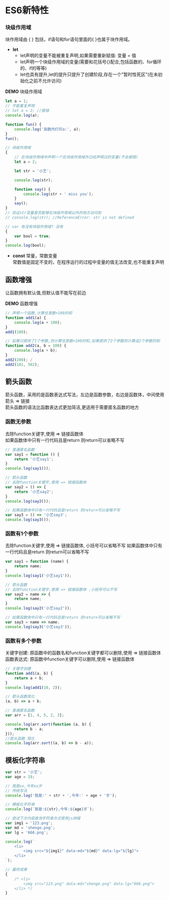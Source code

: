 # ES6新特性

### 块级作用域
块作用域由 { } 包括，if语句和for语句里面的{ }也属于块作用域。
- **let** 
  - let声明的变量不能被重复声明,如果需要重新赋值: 变量 = 值
  - let声明一个块级作用域的变量(需要和花括号{}配合,包括函数的、for循环的、if的等等)
  - let也具有提升,let的提升只提升了创建阶段,存在一个"暂时性死区"(在未初始化之前不允许访问)

**DEMO** 块级作用域
```js
let a = 1;
// 不能重复声明
// let a = 2; //报错
console.log(a);

function fun() {
    console.log('函数内打印a:', a);
}
fun();

// 块级作用域   
{
    // 在块级作用域中声明一个在块级作用域外已经声明过的变量(不会报错)
    let a = 2;

    let str = '小艺';

    console.log(str);

    function say() {
        console.log(str + ' miss you');
    }
    say();
}
// 验证str变量是否能够在块级作用域以外的地方访问到
// console.log(str); //ReferenceError: str is not defined

// var 有没有块级作用域? 没有
{
    var bool = true;
}
console.log(bool);
```
- **const** 
常量，常数变量  
常数值是固定不变的，在程序运行的过程中变量的值无法改变,也不能重复声明

## 函数增强
让函数拥有默认值,但默认值不能写在前边  

**DEMO** 函数增强
```js
// 声明一个函数,计算任意数+100的和
function add1(a) {
    console.log(a + 100);
}
add1(100); 

// 如果只提供了1个参数,则计算任意数+100的和,如果提供了2个参数则计算这2个参数的和
function add2(a, b = 100) {
    console.log(a + b);
}
add2(200); /
add2(101, 502); 
```

## 箭头函数
箭头函数，采用的是函数表达式写法，左边是函数参数，右边是函数体，中间使用箭头 => 链接  
箭头函数的语法比函数表达式更加简洁,更适用于需要匿名函数的地方

### 函数无参数
去除function关键字,使用 => 链接函数体  
如果函数体中只有一行代码且是return 则return可以省略不写

```js
// 普通匿名函数
var say1 = function () {
    return '小艺say1';
}
console.log(say1());

// 箭头函数 
// 去除function关键字,使用 => 链接函数体
var say2 = () => {
    return '小艺say2';
}
console.log(say2());

// 如果函数体中只有一行代码且是return 则return可以省略不写
var say3 = () => '小艺say3';
console.log(say3());
```

### 函数有1个参数
去除function关键字,使用 => 链接函数体, 小括号可以省略不写
如果函数体中只有一行代码且是return 则return可以省略不写

```js
var say1 = function (name) {
    return name;
}
console.log(say1('小艺say1'));

// 箭头函数 
// 去除function关键字,使用 => 链接函数体 ,小括号可以不写
var say2 = name => {
    return name;
}
console.log(say2('小艺say2'));

// 如果函数体中只有一行代码且是return 则return可以省略不写
var say3 = name => name;
console.log(say3('小艺say3'));
```

### 函数有多个参数
关键字创建: 原函数中的函数名和function关键字都可以删除,使用 => 链接函数体
函数表达式: 原函数中function关键字可以删除,使用 => 链接函数体

```js
// 关键字创建
function add1(a, b) {
    return a + b;
}
console.log(add1(10, 2));

// 箭头函数简化
(a, b) => a + b;

// 普通匿名函数
var arr = [1, 4, 5, 2, 3];

console.log(arr.sort(function (a, b) {
    return b - a;
}));
//箭头函数 简化
console.log(arr.sort((a, b) => b - a));
```
## 模板化字符串
```js
var str = '小艺';
var age = 19;

// 我是xx,今年xx岁
// 传统写法
console.log('我是:' + str + ',今年:' + age + '岁');

// 模板化字符串
console.log(`我是:${str},今年:${age}岁`);

// 尝试下方内容查询字符串方式使用js拼接
var img1 = '123.png';
var md = 'shenge.png';
var lg = '666.png';

console.log(`
    <li>
        <img src="${img1}" data-md="${md}" data-lg="${lg}">
    </li>
`);

// 最终成果
{
    /* <li>
        <img src="123.png" data-md="shenge.png" data-lg="666.png">
    </li> */
}
```